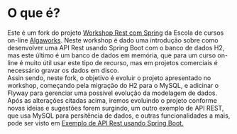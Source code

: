 # O que é?

Este é um fork do projeto <a href="https://github.com/algaworks/workshop-rest-spring">Workshop Rest com Spring</a> da Escola de cursos on-line <a href="http://www.algaworks.com">Algaworks</a>. 
Neste workshop é dado uma introdução sobre como desenvolver uma API Rest usando Spring Boot com o banco de dados H2, 
mas este último é um banco de dados em memória, que para um curso on-line é muito útil usar este tipo de recurso, mas em projetos comerciais é necessário gravar os dados em disco.  
Assin sendo, neste fork, o objetivo é evoluir o projeto apresentado no workshop, começando pela migração do H2 para o MySQL, e adicinar o Flyway para gerenciar uma possível evolução da modelagem de dados.
Após as alterações citadas acima, iremos evoluindo o projeto conforme novas ideias e sugestões forem surgindo,  um outro exemplo de API REST, que usa MySQL para persitência de dados, e outras funcionalidades a mais, pode ser visto em <a href="https://github.com/rmnresende/spring-boot-jpa-oauth-api-rest"> Exemplo de API Rest usando Spring Boot.</a>


